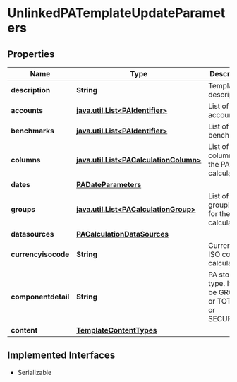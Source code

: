 

# UnlinkedPATemplateUpdateParameters


## Properties

Name | Type | Description | Notes
------------ | ------------- | ------------- | -------------
**description** | **String** | Template description |  [optional]
**accounts** | [**java.util.List&lt;PAIdentifier&gt;**](PAIdentifier.md) | List of accounts |  [optional]
**benchmarks** | [**java.util.List&lt;PAIdentifier&gt;**](PAIdentifier.md) | List of benchmarks |  [optional]
**columns** | [**java.util.List&lt;PACalculationColumn&gt;**](PACalculationColumn.md) | List of columns for the PA calculation |  [optional]
**dates** | [**PADateParameters**](PADateParameters.md) |  |  [optional]
**groups** | [**java.util.List&lt;PACalculationGroup&gt;**](PACalculationGroup.md) | List of groupings for the PA calculation |  [optional]
**datasources** | [**PACalculationDataSources**](PACalculationDataSources.md) |  |  [optional]
**currencyisocode** | **String** | Currency ISO code for calculation. |  [optional]
**componentdetail** | **String** | PA storage type. It can be GROUPS or TOTALS or SECURITIES. |  [optional]
**content** | [**TemplateContentTypes**](TemplateContentTypes.md) |  |  [optional]


## Implemented Interfaces

* Serializable



